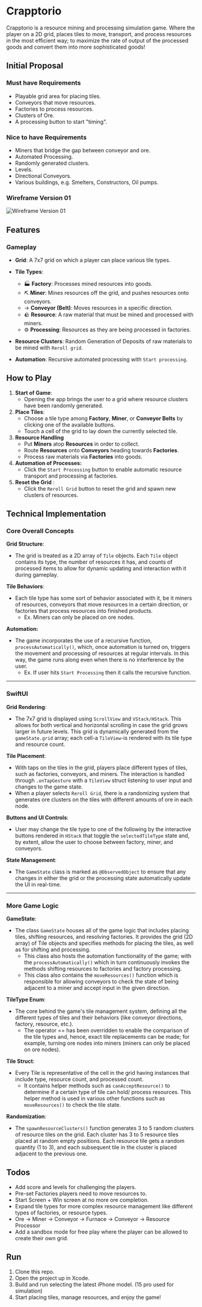 # **Crapptorio**

Crapptorio is a resource mining and processing simulation game. Where the player on a 2D grid, places tiles to move, transport, and process resources in the most efficient way; to maximize the rate of output of the processed goods and convert them into more sophisticated goods!

## Initial Proposal

### Must have Requirements
- Playable grid area for placing tiles.
- Conveyors that move resources.
- Factories to process resources.
- Clusters of Ore.
- A processing button to start "timing".

### Nice to have Requirements
- Miners that bridge the gap between conveyor and ore.
- Automated Processing.
- Randomly generated clusters.
- Levels.
- Directional Conveyors.
- Various buildings, e.g. Smelters, Constructors, Oil pumps.

### Wireframe Version 01
![Wireframe Version 01](https://github.com/Tangeyo/Crapptorio/raw/main/Wireframes/Wireframe01.png)


## Features

### Gameplay

- **Grid**: A 7x7 grid on which a player can place various tile types.

- **Tile Types**:
    - 🏭 **Factory**: Processes mined resources into goods.
    - ⛏️ **Miner**: Mines resources off the grid, and pushes resources onto conveyors.
    - →  **Conveyor (Belt)**: Moves resources in a specific direction.
    - 🪨 **Resource**: A raw material that must be mined and processed with miners.
    - ⚙️ **Processing**: Resources as they are being processed in factories.

- **Resource Clusters**: Random Generation of Deposits of raw materials to be mined with `Reroll grid`.
- **Automation**: Recursive automated processing with `Start processing`.

## How to Play

1. **Start of Game**:
	- Opening the app brings the user to a grid where resource clusters have been randomly generated.
2. **Place Tiles**:
	- Choose a tile type among **Factory**, **Miner**, or **Conveyor Belts** by clicking one of the available buttons.
    - Touch a cell of the grid to lay down the currently selected tile.
3. **Resource Handling**
    - Put **Miners** atop **Resources** in order to collect.
    - Route **Resources** onto **Conveyors** heading towards **Factories**.
    - Process raw materials via **Factories** into goods.
4. **Automation of Processes:**
    - Click the `Start Processing` button to enable automatic resource transport and processing at factories.
5. **Reset the Grid** :
    - Click the `Reroll Grid` button to reset the grid and spawn new clusters of resources.

## Technical Implementation

### Core Overall Concepts

**Grid Structure**:
- The grid is treated as a 2D array of `Tile` objects. Each `Tile` object contains its type, the number of resources it has, and counts of processed items to allow for dynamic updating and interaction with it during gameplay.

**Tile Behaviors**:
- Each tile type has some sort of behavior associated with it, be it miners of resources, conveyors that move resources in a certain direction, or factories that process resources into finished products.
    - Ex. Miners can only be placed on ore nodes.

**Automation:**
- The game incorporates the use of a recursive function, `processAutomatically()`, which, once automation is turned on, triggers the movement and processing of resources at regular intervals. In this way, the game runs along even when there is no interference by the user.
    - Ex. If user hits `Start Processing` then it calls the recursive function.

---
### **SwiftUI**

**Grid Rendering**:
- The 7x7 grid is displayed using `ScrollView` and `VStack/HStack`. This allows for both vertical and horizontal scrolling in case the grid grows larger in future levels.
This grid is dynamically generated from the `gameState.grid` array; each cell-a `TileView`-is rendered with its tile type and resource count.

**Tile Placement**:
- With taps on the tiles in the grid, players place different types of tiles, such as factories, conveyors, and miners. The interaction is handled through `.onTapGesture` with a `TileView` struct listening to user input and changes to the game state.
- When a player selects `Reroll Grid`, there is a randomizing system that generates ore clusters on the tiles with different amounts of ore in each node.

**Buttons and UI Controls**:
- User may change the tile type to one of the following by the interactive buttons rendered in `HStack` that toggle the `selectedTileType` state and, by extent, allow the user to choose between factory, miner, and conveyors.

**State Management**:
- The `GameState` class is marked as `@ObservedObject` to ensure that any changes in either the grid or the processing state automatically update the UI in real-time.
---

### **More Game Logic**

**GameState**:
- The class `GameState` houses all of the game logic that includes placing tiles, shifting resources, and resolving factories.
It provides the grid (2D array) of Tile objects and specifies methods for placing the tiles, as well as for shifting and processing. 
    - This class also hosts the automation functionality of the game; with the `processAutomatically()` which in turn continuously invokes the methods shifting resources to factories and factory processing.
    - This class also contains the `moveResources()` function which is responsible for allowing conveyors to check the state of being adjacent to a miner and accept input in the given direction.

**TileType Enum**:
- The core behind the game's tile management system, defining all the different types of tiles and their behaviors (like conveyor directions, factory, resource, etc.).
  - The operator == has been overridden to enable the comparison of the tile types and, hence, exact tile replacements can be made; for example, turning ore nodes into miners (miners can only be placed on ore nodes). 

**Tile Struct**:
- Every Tile is representative of the cell in the grid having instances that include type, resource count, and processed count.
    - It contains helper methods such as `canAcceptResource()` to determine if a certain type of tile can hold/ process resources. This helper method is used in various other functions such as `moveResources()` to check the tile state.

**Randomization**:
- The `spawnResourceClusters()` function generates 3 to 5 random clusters of resource tiles on the grid. Each cluster has 3 to 5 resource tiles placed at random empty positions. Each resource tile gets a random quantity (1 to 3), and each subsequent tile in the cluster is placed adjacent to the previous one.

## Todos

- Add score and levels for challenging the players.
- Pre-set Factories players need to move resources to.
- Start Screen + Win screen at no more ore completion.
- Expand tile types for more complex resource management like different types of factories, or resource types.
- Ore -> Miner -> Conveyor -> Furnace -> Conveyor -> Resource Processor
- Add a sandbox mode for free play where the player can be allowed to create their own grid.
 
## Run

1. Clone this repo.
2. Open the project up in Xcode.
3. Build and run selecting the latest iPhone model. (15 pro used for simulation)
4. Start placing tiles, manage resources, and enjoy the game!
